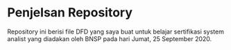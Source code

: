 # Penjelsan Repository
Repository ini berisi file DFD yang saya buat untuk belajar sertifikasi system analist yang diadakan oleh BNSP pada hari Jumat, 25 September 2020.

